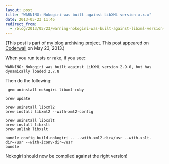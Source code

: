 ```yaml
---
layout: post
title: "WARNING: Nokogiri was built against LibXML version x.x.x"
date: 2013-05-23 11:46
redirect_from:
  - /blog/2013/05/23/warning-nokogiri-was-built-against-libxml-version-x-dot-x-x/
---
```



(This post is part of my [blog archiving project](/about#old-posts). This post appeared on [Coderwall](https://coderwall.com/p/kia38w) on May 23, 2013.)


When you run tests or rake, if you see:

    WARNING: Nokogiri was built against LibXML version 2.9.0, but has dynamically loaded 2.7.8


Then do the following:


     gem uninstall nokogiri libxml-ruby

    brew update

    brew uninstall libxml2
    brew install libxml2 --with-xml2-config

    brew uninstall libxslt
    brew install libxslt
    brew unlink libxslt

    bundle config build.nokogiri -- --with-xml2-dir=/usr --with-xslt-dir=/usr --with-iconv-dir=/usr
    bundle


Nokogiri should now be compiled against the right version!
